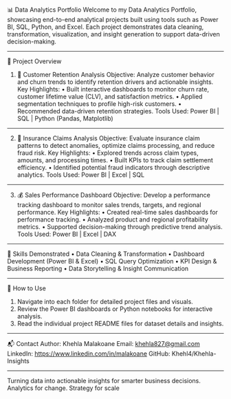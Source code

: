 📊 Data Analytics Portfolio
Welcome to my Data Analytics Portfolio, showcasing end-to-end analytical projects built using tools such as Power BI, SQL, Python, and Excel.
Each project demonstrates data cleaning, transformation, visualization, and insight generation to support data-driven decision-making.
________________________________________
📁 Project Overview
1. 🧠 Customer Retention Analysis
Objective:
Analyze customer behavior and churn trends to identify retention drivers and actionable insights.
Key Highlights:
•	Built interactive dashboards to monitor churn rate, customer lifetime value (CLV), and satisfaction metrics.
•	Applied segmentation techniques to profile high-risk customers.
•	Recommended data-driven retention strategies.
Tools Used: Power BI | SQL | Python (Pandas, Matplotlib)
________________________________________
2. 🏥 Insurance Claims Analysis
Objective:
Evaluate insurance claim patterns to detect anomalies, optimize claims processing, and reduce fraud risk.
Key Highlights:
•	Explored trends across claim types, amounts, and processing times.
•	Built KPIs to track claim settlement efficiency.
•	Identified potential fraud indicators through descriptive analytics.
Tools Used: Power BI | Excel | SQL
________________________________________
3. 💰 Sales Performance Dashboard
Objective:
Develop a performance tracking dashboard to monitor sales trends, targets, and regional performance.
Key Highlights:
•	Created real-time sales dashboards for performance tracking.
•	Analyzed product and regional profitability metrics.
•	Supported decision-making through predictive trend analysis.
Tools Used: Power BI | Excel | DAX
________________________________________
🧩 Skills Demonstrated
•	Data Cleaning & Transformation
•	Dashboard Development (Power BI & Excel)
•	SQL Query Optimization
•	KPI Design & Business Reporting
•	Data Storytelling & Insight Communication
________________________________________
🚀 How to Use
1.	Navigate into each folder for detailed project files and visuals.
2.	Review the Power BI dashboards or Python notebooks for interactive analysis.
3.	Read the individual project README files for dataset details and insights.
________________________________________
📬 Contact
Author: Khehla Malakoane
Email: khehla827@gmail.com
LinkedIn: https://www.linkedin.com/in/malakoane
GitHub: Khehl4/Khehla-Insights
________________________________________
Turning data into actionable insights for smarter business decisions.
Analytics for change. Strategy for scale
